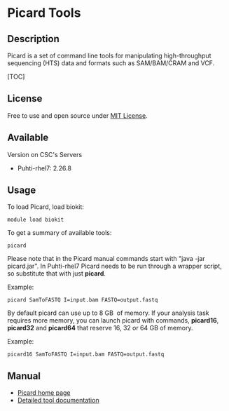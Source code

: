 # Picard Tools

## Description

Picard is a set of command line tools for manipulating high-throughput
sequencing (HTS) data and formats such as SAM/BAM/CRAM and VCF.


[TOC]

## License

Free to use and open source under [MIT License](https://github.com/broadinstitute/picard/blob/master/LICENSE.txt).

## Available

Version on CSC's Servers
- Puhti-rhel7:  2.26.8

## Usage

To load Picard, load biokit:
```text
module load biokit
```

To get a summary of available tools:
```text
picard
```

Please note that in the Picard manual commands start with "java -jar
picard.jar". In Puhti-rhel7 Picard needs to be run through a wrapper script,
so substitute that with just **picard**.

Example:
```
picard SamToFASTQ I=input.bam FASTQ=output.fastq
```

By default picard can use up to 8 GB  of memory. If your analysis task
requires more memory, you can launch picard with commands, **picard16**, **picard32**
and **picard64** that reserve 16, 32 or 64 GB of memory.

Example:
```text
picard16 SamToFASTQ I=input.bam FASTQ=output.fastq
```

## Manual

-   [Picard home page](http://broadinstitute.github.io/picard/)
-   [Detailed tool documentation](http://broadinstitute.github.io/picard/command-line-overview.html)
